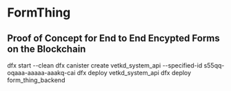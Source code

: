 # FormThing
## Proof of Concept for End to End Encypted Forms on the Blockchain

dfx start --clean
dfx canister create vetkd_system_api --specified-id s55qq-oqaaa-aaaaa-aaakq-cai
dfx deploy vetkd_system_api
dfx deploy form_thing_backend